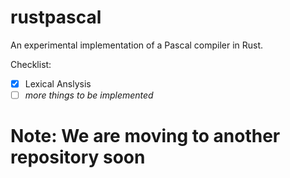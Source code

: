 # rustpascal

An experimental implementation of a Pascal compiler in Rust.

Checklist:
- [x] Lexical Anslysis
- [ ] *more things to be implemented*

# Note: We are moving to another repository soon
